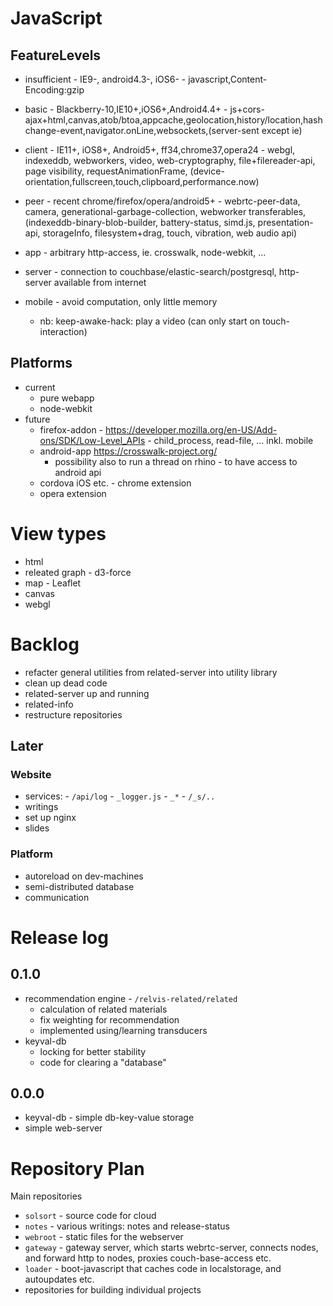 # JavaScript
## FeatureLevels

- insufficient - IE9-, android4.3-, iOS6- - javascript,Content-Encoding:gzip
- basic - Blackberry-10,IE10+,iOS6+,Android4.4+ - js+cors-ajax+html,canvas,atob/btoa,appcache,geolocation,history/location,hashchange-event,navigator.onLine,websockets,(server-sent except ie)
- client - IE11+, iOS8+, Android5+, ff34,chrome37,opera24 - webgl, indexeddb, webworkers, video, web-cryptography, file+filereader-api, page visibility, requestAnimationFrame, (device-orientation,fullscreen,touch,clipboard,performance.now)
- peer - recent chrome/firefox/opera/android5+ - webrtc-peer-data, camera, generational-garbage-collection, webworker transferables, (indexeddb-binary-blob-builder, battery-status, simd.js, presentation-api, storageInfo, filesystem+drag, touch, vibration, web audio api)
- app - arbitrary http-access, ie. crosswalk, node-webkit, ...
- server - connection to couchbase/elastic-search/postgresql, http-server available from internet

- mobile - avoid computation, only little memory
    - nb: keep-awake-hack: play a video (can only start on touch-interaction)


## Platforms

- current
  - pure webapp
  - node-webkit
- future
  - firefox-addon - https://developer.mozilla.org/en-US/Add-ons/SDK/Low-Level_APIs - child_process, read-file, ... inkl. mobile
  - android-app https://crosswalk-project.org/
    - possibility also to run a thread on rhino - to have access to android api
  - cordova iOS etc.  - chrome extension
  - opera extension

# View types

- html
- releated graph - d3-force
- map - Leaflet
- canvas
- webgl

# Backlog

- refacter general utilities from related-server into utility library
- clean up dead code
- related-server up and running
- related-info
- restructure repositories

## Later

### Website

- services: - `/api/log` - `_logger.js` - `_*` - `/_s/..`
- writings
- set up nginx
- slides

### Platform
- autoreload on dev-machines
- semi-distributed database
- communication

# Release log
## 0.1.0 

- recommendation engine - `/relvis-related/related`
  - calculation of related materials
  - fix weighting for recommendation
  - implemented using/learning transducers
- keyval-db
  - locking for better stability
  - code for clearing a "database"

## 0.0.0 

- keyval-db - simple db-key-value storage
- simple web-server

# Repository Plan

Main repositories

- `solsort` - source code for cloud
- `notes` - various writings: notes and release-status
- `webroot` - static files for the webserver
- `gateway` - gateway server, which starts webrtc-server, connects nodes, and forward http to nodes, proxies couch-base-access etc.
- `loader` - boot-javascript that caches code in localstorage, and autoupdates etc.
- repositories for building individual projects
